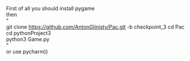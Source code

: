 First of all you should install pygame  
then  
"  
git clone https://github.com/AntonGlinisty/Pac.git -b checkpoint_3 
cd Pac  
cd pythonProject3  
python3 Game.py  
"  
or use pycharm))  

